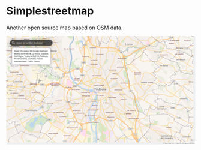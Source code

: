 # Simplestreetmap

Another open source map based on OSM data.

![screenshot](./images/screenshot.png)
